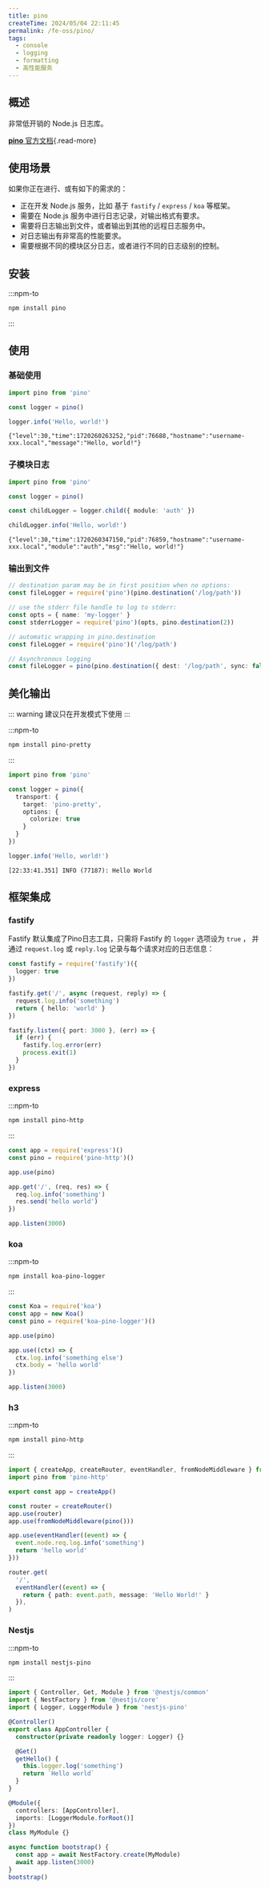 ```yaml
---
title: pino
createTime: 2024/05/04 22:11:45
permalink: /fe-oss/pino/
tags:
  - console
  - logging
  - formatting
  - 高性能服务
---
```


<Badge text="NodeJS" /> <Badge text="Browser" />

<RepoCard repo="pinojs/pino" />

## 概述

非常低开销的 Node.js 日志库。

[**pino** 官方文档](https://getpino.io/#/){.read-more}

## 使用场景

如果你正在进行、或有如下的需求的：

- 正在开发 Node.js 服务，比如 基于 `fastify` / `express` / `koa` 等框架。
- 需要在 Node.js 服务中进行日志记录，对输出格式有要求。
- 需要将日志输出到文件，或者输出到其他的远程日志服务中。
- 对日志输出有非常高的性能要求。
- 需要根据不同的模块区分日志，或者进行不同的日志级别的控制。

## 安装

:::npm-to

```sh
npm install pino
```

:::

## 使用

### 基础使用

```ts
import pino from 'pino'

const logger = pino()

logger.info('Hello, world!')
```

```console title="日志输出"
{"level":30,"time":1720260263252,"pid":76688,"hostname":"username-xxx.local","message":"Hello, world!"}
```

### 子模块日志

```ts
import pino from 'pino'

const logger = pino()

const childLogger = logger.child({ module: 'auth' })

childLogger.info('Hello, world!')
```

```console title="日志输出"
{"level":30,"time":1720260347150,"pid":76859,"hostname":"username-xxx.local","module":"auth","msg":"Hello, world!"}
```

### 输出到文件

```ts
// destination param may be in first position when no options:
const fileLogger = require('pino')(pino.destination('/log/path'))

// use the stderr file handle to log to stderr:
const opts = { name: 'my-logger' }
const stderrLogger = require('pino')(opts, pino.destination(2))

// automatic wrapping in pino.destination
const fileLogger = require('pino')('/log/path')

// Asynchronous logging
const fileLogger = pino(pino.destination({ dest: '/log/path', sync: false }))
```

## 美化输出

::: warning 建议只在开发模式下使用
:::

:::npm-to

```sh
npm install pino-pretty
```

:::

```ts
import pino from 'pino'

const logger = pino({
  transport: {
    target: 'pino-pretty',
    options: {
      colorize: true
    }
  }
})

logger.info('Hello, world!')
```

```console title="日志输出"
[22:33:41.351] INFO (77187): Hello World
```

## 框架集成

### fastify

Fastify 默认集成了Pino日志工具，只需将 Fastify 的 `logger` 选项设为 `true` ，
并通过 `request.log` 或 `reply.log` 记录与每个请求对应的日志信息：

```ts
const fastify = require('fastify')({
  logger: true
})

fastify.get('/', async (request, reply) => {
  request.log.info('something')
  return { hello: 'world' }
})

fastify.listen({ port: 3000 }, (err) => {
  if (err) {
    fastify.log.error(err)
    process.exit(1)
  }
})
```

### express

:::npm-to

```sh
npm install pino-http
```

:::

```ts
const app = require('express')()
const pino = require('pino-http')()

app.use(pino)

app.get('/', (req, res) => {
  req.log.info('something')
  res.send('hello world')
})

app.listen(3000)
```

### koa

:::npm-to

```sh
npm install koa-pino-logger
```

:::

```ts
const Koa = require('koa')
const app = new Koa()
const pino = require('koa-pino-logger')()

app.use(pino)

app.use((ctx) => {
  ctx.log.info('something else')
  ctx.body = 'hello world'
})

app.listen(3000)
```

### h3

:::npm-to

```sh
npm install pino-http
```

:::

```ts
import { createApp, createRouter, eventHandler, fromNodeMiddleware } from 'h3'
import pino from 'pino-http'

export const app = createApp()

const router = createRouter()
app.use(router)
app.use(fromNodeMiddleware(pino()))

app.use(eventHandler((event) => {
  event.node.req.log.info('something')
  return 'hello world'
}))

router.get(
  '/',
  eventHandler((event) => {
    return { path: event.path, message: 'Hello World!' }
  }),
)
```

### Nestjs

:::npm-to

```sh
npm install nestjs-pino
```

:::

```ts
import { Controller, Get, Module } from '@nestjs/common'
import { NestFactory } from '@nestjs/core'
import { Logger, LoggerModule } from 'nestjs-pino'

@Controller()
export class AppController {
  constructor(private readonly logger: Logger) {}

  @Get()
  getHello() {
    this.logger.log('something')
    return `Hello world`
  }
}

@Module({
  controllers: [AppController],
  imports: [LoggerModule.forRoot()]
})
class MyModule {}

async function bootstrap() {
  const app = await NestFactory.create(MyModule)
  await app.listen(3000)
}
bootstrap()
```
